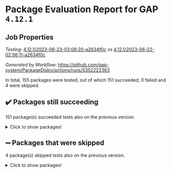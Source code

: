 # Package Evaluation Report for GAP `4.12.1`

## Job Properties

*Testing:* [4.12.1/2023-06-23-03:08:20-a2634f0c](https://github.com/gap-system/PackageDistro/blob/data/reports/4.12.1/2023-06-23-03:08:20-a2634f0c) vs [4.12.1/2023-06-22-02:56:11-a2634f0c](https://github.com/gap-system/PackageDistro/blob/data/reports/4.12.1/2023-06-22-02:56:11-a2634f0c)

*Generated by Workflow:* https://github.com/gap-system/PackageDistro/actions/runs/5352222363

In total, 155 packages were tested, out of which 151 succeeded, 0 failed and 4 were skipped.

## :heavy_check_mark: Packages still succeeding

151 package(s) succeeded tests also on the previous version.
<details><summary>Click to show packages!</summary>

- 4ti2interface 2023.02-04 [(success)](https://github.com/gap-system/PackageDistro/actions/runs/5352222363/jobs/9707089806)
- ace 5.6.2 [(success)](https://github.com/gap-system/PackageDistro/actions/runs/5352222363/jobs/9707089867)
- aclib 1.3.2 [(success)](https://github.com/gap-system/PackageDistro/actions/runs/5352222363/jobs/9707089968)
- agt 0.3.1 [(success)](https://github.com/gap-system/PackageDistro/actions/runs/5352222363/jobs/9707090061)
- alnuth 3.2.1 [(success)](https://github.com/gap-system/PackageDistro/actions/runs/5352222363/jobs/9707090141)
- anupq 3.3.0 [(success)](https://github.com/gap-system/PackageDistro/actions/runs/5352222363/jobs/9707090217)
- atlasrep 2.1.6 [(success)](https://github.com/gap-system/PackageDistro/actions/runs/5352222363/jobs/9707090290)
- autodoc 2023.06.19 [(success)](https://github.com/gap-system/PackageDistro/actions/runs/5352222363/jobs/9707090369)
- automata 1.15 [(success)](https://github.com/gap-system/PackageDistro/actions/runs/5352222363/jobs/9707090447)
- automgrp 1.3.2 [(success)](https://github.com/gap-system/PackageDistro/actions/runs/5352222363/jobs/9707090517)
- autpgrp 1.11 [(success)](https://github.com/gap-system/PackageDistro/actions/runs/5352222363/jobs/9707090589)
- cap 2023.06-04 [(success)](https://github.com/gap-system/PackageDistro/actions/runs/5352222363/jobs/9707090667)
- caratinterface 2.3.5 [(success)](https://github.com/gap-system/PackageDistro/actions/runs/5352222363/jobs/9707090742)
- cddinterface 2022.11.01 [(success)](https://github.com/gap-system/PackageDistro/actions/runs/5352222363/jobs/9707090821)
- circle 1.6.6 [(success)](https://github.com/gap-system/PackageDistro/actions/runs/5352222363/jobs/9707090887)
- classicpres 1.22 [(success)](https://github.com/gap-system/PackageDistro/actions/runs/5352222363/jobs/9707090966)
- cohomolo 1.6.11 [(success)](https://github.com/gap-system/PackageDistro/actions/runs/5352222363/jobs/9707091034)
- congruence 1.2.5 [(success)](https://github.com/gap-system/PackageDistro/actions/runs/5352222363/jobs/9707091095)
- corelg 1.56 [(success)](https://github.com/gap-system/PackageDistro/actions/runs/5352222363/jobs/9707091153)
- crime 1.6 [(success)](https://github.com/gap-system/PackageDistro/actions/runs/5352222363/jobs/9707091217)
- crisp 1.4.6 [(success)](https://github.com/gap-system/PackageDistro/actions/runs/5352222363/jobs/9707091269)
- crypting 0.10.4 [(success)](https://github.com/gap-system/PackageDistro/actions/runs/5352222363/jobs/9707091333)
- cryst 4.1.26 [(success)](https://github.com/gap-system/PackageDistro/actions/runs/5352222363/jobs/9707091397)
- crystcat 1.1.10 [(success)](https://github.com/gap-system/PackageDistro/actions/runs/5352222363/jobs/9707091467)
- ctbllib 1.3.6 [(success)](https://github.com/gap-system/PackageDistro/actions/runs/5352222363/jobs/9707091513)
- cubefree 1.19 [(success)](https://github.com/gap-system/PackageDistro/actions/runs/5352222363/jobs/9707091568)
- curlinterface 2.3.2 [(success)](https://github.com/gap-system/PackageDistro/actions/runs/5352222363/jobs/9707091615)
- cvec 2.8.1 [(success)](https://github.com/gap-system/PackageDistro/actions/runs/5352222363/jobs/9707091665)
- datastructures 0.3.0 [(success)](https://github.com/gap-system/PackageDistro/actions/runs/5352222363/jobs/9707091715)
- deepthought 1.0.6 [(success)](https://github.com/gap-system/PackageDistro/actions/runs/5352222363/jobs/9707091783)
- design 1.8 [(success)](https://github.com/gap-system/PackageDistro/actions/runs/5352222363/jobs/9707091834)
- difsets 2.3.1 [(success)](https://github.com/gap-system/PackageDistro/actions/runs/5352222363/jobs/9707091887)
- digraphs 1.6.2 [(success)](https://github.com/gap-system/PackageDistro/actions/runs/5352222363/jobs/9707091947)
- edim 1.3.7 [(success)](https://github.com/gap-system/PackageDistro/actions/runs/5352222363/jobs/9707092006)
- example 4.3.4 [(success)](https://github.com/gap-system/PackageDistro/actions/runs/5352222363/jobs/9707092078)
- examplesforhomalg 2023.02-04 [(success)](https://github.com/gap-system/PackageDistro/actions/runs/5352222363/jobs/9707092147)
- factint 1.6.3 [(success)](https://github.com/gap-system/PackageDistro/actions/runs/5352222363/jobs/9707092210)
- ferret 1.0.9 [(success)](https://github.com/gap-system/PackageDistro/actions/runs/5352222363/jobs/9707092273)
- fga 1.5.0 [(success)](https://github.com/gap-system/PackageDistro/actions/runs/5352222363/jobs/9707092325)
- fining 1.5.5 [(success)](https://github.com/gap-system/PackageDistro/actions/runs/5352222363/jobs/9707092384)
- float 1.0.3 [(success)](https://github.com/gap-system/PackageDistro/actions/runs/5352222363/jobs/9707092445)
- format 1.4.3 [(success)](https://github.com/gap-system/PackageDistro/actions/runs/5352222363/jobs/9707092516)
- forms 1.2.9 [(success)](https://github.com/gap-system/PackageDistro/actions/runs/5352222363/jobs/9707092578)
- fplsa 1.2.6 [(success)](https://github.com/gap-system/PackageDistro/actions/runs/5352222363/jobs/9707092633)
- fr 2.4.12 [(success)](https://github.com/gap-system/PackageDistro/actions/runs/5352222363/jobs/9707092686)
- francy 2.0.3 [(success)](https://github.com/gap-system/PackageDistro/actions/runs/5352222363/jobs/9707092741)
- fwtree 1.3 [(success)](https://github.com/gap-system/PackageDistro/actions/runs/5352222363/jobs/9707092808)
- gapdoc 1.6.6 [(success)](https://github.com/gap-system/PackageDistro/actions/runs/5352222363/jobs/9707092877)
- gauss 2023.02-04 [(success)](https://github.com/gap-system/PackageDistro/actions/runs/5352222363/jobs/9707092945)
- gaussforhomalg 2023.02-04 [(success)](https://github.com/gap-system/PackageDistro/actions/runs/5352222363/jobs/9707093015)
- gbnp 1.0.5 [(success)](https://github.com/gap-system/PackageDistro/actions/runs/5352222363/jobs/9707093096)
- generalizedmorphismsforcap 2023.03-01 [(success)](https://github.com/gap-system/PackageDistro/actions/runs/5352222363/jobs/9707093182)
- genss 1.6.8 [(success)](https://github.com/gap-system/PackageDistro/actions/runs/5352222363/jobs/9707093233)
- gradedmodules 2023.02-04 [(success)](https://github.com/gap-system/PackageDistro/actions/runs/5352222363/jobs/9707093303)
- gradedringforhomalg 2023.02-04 [(success)](https://github.com/gap-system/PackageDistro/actions/runs/5352222363/jobs/9707093362)
- grape 4.9.0 [(success)](https://github.com/gap-system/PackageDistro/actions/runs/5352222363/jobs/9707093424)
- groupoids 1.73 [(success)](https://github.com/gap-system/PackageDistro/actions/runs/5352222363/jobs/9707093471)
- grpconst 2.6.4 [(success)](https://github.com/gap-system/PackageDistro/actions/runs/5352222363/jobs/9707093531)
- guarana 0.96.3 [(success)](https://github.com/gap-system/PackageDistro/actions/runs/5352222363/jobs/9707093606)
- guava 3.18 [(success)](https://github.com/gap-system/PackageDistro/actions/runs/5352222363/jobs/9707093669)
- hap 1.56 [(success)](https://github.com/gap-system/PackageDistro/actions/runs/5352222363/jobs/9707093729)
- hapcryst 0.1.15 [(success)](https://github.com/gap-system/PackageDistro/actions/runs/5352222363/jobs/9707093810)
- hecke 1.5.3 [(success)](https://github.com/gap-system/PackageDistro/actions/runs/5352222363/jobs/9707093866)
- help 3.5 [(success)](https://github.com/gap-system/PackageDistro/actions/runs/5352222363/jobs/9707093914)
- homalg 2023.02-05 [(success)](https://github.com/gap-system/PackageDistro/actions/runs/5352222363/jobs/9707093974)
- homalgtocas 2023.02-04 [(success)](https://github.com/gap-system/PackageDistro/actions/runs/5352222363/jobs/9707094047)
- idrel 2.45 [(success)](https://github.com/gap-system/PackageDistro/actions/runs/5352222363/jobs/9707094094)
- images 1.3.1 [(success)](https://github.com/gap-system/PackageDistro/actions/runs/5352222363/jobs/9707094166)
- intpic 0.3.0 [(success)](https://github.com/gap-system/PackageDistro/actions/runs/5352222363/jobs/9707094227)
- io 4.8.1 [(success)](https://github.com/gap-system/PackageDistro/actions/runs/5352222363/jobs/9707094272)
- io_forhomalg 2023.02-04 [(success)](https://github.com/gap-system/PackageDistro/actions/runs/5352222363/jobs/9707094340)
- irredsol 1.4.4 [(success)](https://github.com/gap-system/PackageDistro/actions/runs/5352222363/jobs/9707094403)
- json 2.1.1 [(success)](https://github.com/gap-system/PackageDistro/actions/runs/5352222363/jobs/9707094460)
- jupyterkernel 1.5.0 [(success)](https://github.com/gap-system/PackageDistro/actions/runs/5352222363/jobs/9707094507)
- jupyterviz 1.5.6 [(success)](https://github.com/gap-system/PackageDistro/actions/runs/5352222363/jobs/9707094555)
- kan 1.35 [(success)](https://github.com/gap-system/PackageDistro/actions/runs/5352222363/jobs/9707094595)
- kbmag 1.5.11 [(success)](https://github.com/gap-system/PackageDistro/actions/runs/5352222363/jobs/9707094646)
- laguna 3.9.6 [(success)](https://github.com/gap-system/PackageDistro/actions/runs/5352222363/jobs/9707094708)
- liealgdb 2.2.1 [(success)](https://github.com/gap-system/PackageDistro/actions/runs/5352222363/jobs/9707094754)
- liepring 2.8 [(success)](https://github.com/gap-system/PackageDistro/actions/runs/5352222363/jobs/9707094810)
- liering 2.4.2 [(success)](https://github.com/gap-system/PackageDistro/actions/runs/5352222363/jobs/9707094866)
- linearalgebraforcap 2023.06-02 [(success)](https://github.com/gap-system/PackageDistro/actions/runs/5352222363/jobs/9707094924)
- localizeringforhomalg 2023.02-04 [(success)](https://github.com/gap-system/PackageDistro/actions/runs/5352222363/jobs/9707094979)
- loops 3.4.3 [(success)](https://github.com/gap-system/PackageDistro/actions/runs/5352222363/jobs/9707095047)
- lpres 1.0.3 [(success)](https://github.com/gap-system/PackageDistro/actions/runs/5352222363/jobs/9707095137)
- majoranaalgebras 1.5.1 [(success)](https://github.com/gap-system/PackageDistro/actions/runs/5352222363/jobs/9707095211)
- mapclass 1.4.6 [(success)](https://github.com/gap-system/PackageDistro/actions/runs/5352222363/jobs/9707095269)
- matgrp 0.70 [(success)](https://github.com/gap-system/PackageDistro/actions/runs/5352222363/jobs/9707095333)
- matricesforhomalg 2023.02-04 [(success)](https://github.com/gap-system/PackageDistro/actions/runs/5352222363/jobs/9707095405)
- modisom 2.5.4 [(success)](https://github.com/gap-system/PackageDistro/actions/runs/5352222363/jobs/9707095482)
- modulepresentationsforcap 2023.06-02 [(success)](https://github.com/gap-system/PackageDistro/actions/runs/5352222363/jobs/9707095535)
- modules 2023.02-04 [(success)](https://github.com/gap-system/PackageDistro/actions/runs/5352222363/jobs/9707095591)
- monoidalcategories 2023.05-03 [(success)](https://github.com/gap-system/PackageDistro/actions/runs/5352222363/jobs/9707095666)
- nconvex 2022.09-01 [(success)](https://github.com/gap-system/PackageDistro/actions/runs/5352222363/jobs/9707095722)
- nilmat 1.4.2 [(success)](https://github.com/gap-system/PackageDistro/actions/runs/5352222363/jobs/9707095783)
- nock 1.5 [(success)](https://github.com/gap-system/PackageDistro/actions/runs/5352222363/jobs/9707095837)
- normalizinterface 1.3.6 [(success)](https://github.com/gap-system/PackageDistro/actions/runs/5352222363/jobs/9707095887)
- nq 2.5.10 [(success)](https://github.com/gap-system/PackageDistro/actions/runs/5352222363/jobs/9707095940)
- numericalsgps 1.3.1 [(success)](https://github.com/gap-system/PackageDistro/actions/runs/5352222363/jobs/9707095990)
- openmath 11.5.3 [(success)](https://github.com/gap-system/PackageDistro/actions/runs/5352222363/jobs/9707096047)
- orb 4.9.0 [(success)](https://github.com/gap-system/PackageDistro/actions/runs/5352222363/jobs/9707096105)
- packagemanager 1.4.1 [(success)](https://github.com/gap-system/PackageDistro/actions/runs/5352222363/jobs/9707096159)
- patternclass 2.4.3 [(success)](https://github.com/gap-system/PackageDistro/actions/runs/5352222363/jobs/9707096222)
- permut 2.0.4 [(success)](https://github.com/gap-system/PackageDistro/actions/runs/5352222363/jobs/9707096285)
- polenta 1.3.10 [(success)](https://github.com/gap-system/PackageDistro/actions/runs/5352222363/jobs/9707096341)
- polymaking 0.8.6 [(success)](https://github.com/gap-system/PackageDistro/actions/runs/5352222363/jobs/9707096392)
- primgrp 3.4.4 [(success)](https://github.com/gap-system/PackageDistro/actions/runs/5352222363/jobs/9707096449)
- profiling 2.5.2 [(success)](https://github.com/gap-system/PackageDistro/actions/runs/5352222363/jobs/9707096514)
- qpa 1.34 [(success)](https://github.com/gap-system/PackageDistro/actions/runs/5352222363/jobs/9707096566)
- quagroup 1.8.3 [(success)](https://github.com/gap-system/PackageDistro/actions/runs/5352222363/jobs/9707096625)
- radiroot 2.9 [(success)](https://github.com/gap-system/PackageDistro/actions/runs/5352222363/jobs/9707096691)
- rcwa 4.7.1 [(success)](https://github.com/gap-system/PackageDistro/actions/runs/5352222363/jobs/9707096770)
- rds 1.8 [(success)](https://github.com/gap-system/PackageDistro/actions/runs/5352222363/jobs/9707096849)
- recog 1.4.2 [(success)](https://github.com/gap-system/PackageDistro/actions/runs/5352222363/jobs/9707096918)
- repndecomp 1.3.0 [(success)](https://github.com/gap-system/PackageDistro/actions/runs/5352222363/jobs/9707096995)
- repsn 3.1.1 [(success)](https://github.com/gap-system/PackageDistro/actions/runs/5352222363/jobs/9707097066)
- resclasses 4.7.3 [(success)](https://github.com/gap-system/PackageDistro/actions/runs/5352222363/jobs/9707097137)
- ringsforhomalg 2023.02-05 [(success)](https://github.com/gap-system/PackageDistro/actions/runs/5352222363/jobs/9707097193)
- sco 2023.02-04 [(success)](https://github.com/gap-system/PackageDistro/actions/runs/5352222363/jobs/9707097254)
- scscp 2.4.1 [(success)](https://github.com/gap-system/PackageDistro/actions/runs/5352222363/jobs/9707097315)
- semigroups 5.2.1 [(success)](https://github.com/gap-system/PackageDistro/actions/runs/5352222363/jobs/9707097397)
- sglppow 2.3 [(success)](https://github.com/gap-system/PackageDistro/actions/runs/5352222363/jobs/9707097455)
- sgpviz 0.999.5 [(success)](https://github.com/gap-system/PackageDistro/actions/runs/5352222363/jobs/9707097528)
- simpcomp 2.1.14 [(success)](https://github.com/gap-system/PackageDistro/actions/runs/5352222363/jobs/9707097602)
- singular 2023.02.09 [(success)](https://github.com/gap-system/PackageDistro/actions/runs/5352222363/jobs/9707097657)
- sl2reps 1.1 [(success)](https://github.com/gap-system/PackageDistro/actions/runs/5352222363/jobs/9707097728)
- sla 1.5.3 [(success)](https://github.com/gap-system/PackageDistro/actions/runs/5352222363/jobs/9707097790)
- smallgrp 1.5.3 [(success)](https://github.com/gap-system/PackageDistro/actions/runs/5352222363/jobs/9707097845)
- smallsemi 0.6.13 [(success)](https://github.com/gap-system/PackageDistro/actions/runs/5352222363/jobs/9707097918)
- sonata 2.9.6 [(success)](https://github.com/gap-system/PackageDistro/actions/runs/5352222363/jobs/9707097975)
- sophus 1.27 [(success)](https://github.com/gap-system/PackageDistro/actions/runs/5352222363/jobs/9707098018)
- spinsym 1.5.2 [(success)](https://github.com/gap-system/PackageDistro/actions/runs/5352222363/jobs/9707098071)
- standardff 0.9.4 [(success)](https://github.com/gap-system/PackageDistro/actions/runs/5352222363/jobs/9707098163)
- symbcompcc 1.3.2 [(success)](https://github.com/gap-system/PackageDistro/actions/runs/5352222363/jobs/9707098214)
- thelma 1.3 [(success)](https://github.com/gap-system/PackageDistro/actions/runs/5352222363/jobs/9707098287)
- tomlib 1.2.9 [(success)](https://github.com/gap-system/PackageDistro/actions/runs/5352222363/jobs/9707098355)
- toolsforhomalg 2023.05-01 [(success)](https://github.com/gap-system/PackageDistro/actions/runs/5352222363/jobs/9707098436)
- toric 1.9.5 [(success)](https://github.com/gap-system/PackageDistro/actions/runs/5352222363/jobs/9707098505)
- toricvarieties 2022.07.13 [(success)](https://github.com/gap-system/PackageDistro/actions/runs/5352222363/jobs/9707098591)
- transgrp 3.6.4 [(success)](https://github.com/gap-system/PackageDistro/actions/runs/5352222363/jobs/9707098649)
- ugaly 4.0.3 [(success)](https://github.com/gap-system/PackageDistro/actions/runs/5352222363/jobs/9707098712)
- unipot 1.5 [(success)](https://github.com/gap-system/PackageDistro/actions/runs/5352222363/jobs/9707098791)
- unitlib 4.2.0 [(success)](https://github.com/gap-system/PackageDistro/actions/runs/5352222363/jobs/9707098861)
- utils 0.82 [(success)](https://github.com/gap-system/PackageDistro/actions/runs/5352222363/jobs/9707098937)
- uuid 0.7 [(success)](https://github.com/gap-system/PackageDistro/actions/runs/5352222363/jobs/9707099012)
- walrus 0.9991 [(success)](https://github.com/gap-system/PackageDistro/actions/runs/5352222363/jobs/9707099095)
- wedderga 4.10.4 [(success)](https://github.com/gap-system/PackageDistro/actions/runs/5352222363/jobs/9707099176)
- xmod 2.91 [(success)](https://github.com/gap-system/PackageDistro/actions/runs/5352222363/jobs/9707099247)
- xmodalg 1.23 [(success)](https://github.com/gap-system/PackageDistro/actions/runs/5352222363/jobs/9707099312)
- yangbaxter 0.10.3 [(success)](https://github.com/gap-system/PackageDistro/actions/runs/5352222363/jobs/9707099384)
- zeromqinterface 0.14 [(success)](https://github.com/gap-system/PackageDistro/actions/runs/5352222363/jobs/9707099438)
</details>

## :heavy_minus_sign: Packages that were skipped

4 package(s) skipped tests also on the previous version.
<details><summary>Click to show packages!</summary>

- browse 1.8.21 [(skipped)](https://github.com/gap-system/PackageDistro/actions/runs/5352222363/jobs/9706915931)
- itc 1.5.1 [(skipped)](https://github.com/gap-system/PackageDistro/actions/runs/5352222363/jobs/9706915931)
- polycyclic 2.16 [(skipped)](https://github.com/gap-system/PackageDistro/actions/runs/5352222363/jobs/9706915931)
- xgap 4.31 [(skipped)](https://github.com/gap-system/PackageDistro/actions/runs/5352222363/jobs/9706915931)
</details>

